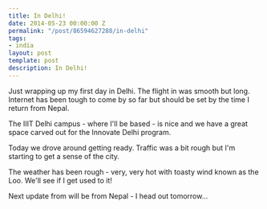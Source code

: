 ```yaml
---
title: In Delhi!
date: 2014-05-23 00:00:00 Z
permalink: "/post/86594627288/in-delhi"
tags:
- india
layout: post
template: post
description: In Delhi!
---
```


Just wrapping up my first day in Delhi. The flight in was smooth but long. Internet has been tough to come by so far but should be set by the time I return from Nepal.

The IIIT Delhi campus - where I'll be based - is nice and we have a great space carved out for the Innovate Delhi program.

Today we drove around getting ready. Traffic was a bit rough but I'm starting to get a sense of the city.

The weather has been rough - very, very hot with toasty wind known as the Loo. We'll see if I get used to it!

Next update from will be from Nepal - I head out tomorrow...